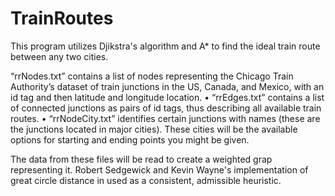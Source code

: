# TrainRoutes
This program utilizes Djikstra's algorithm and A* to find the ideal train route between any two cities.

“rrNodes.txt” contains a list of nodes representing the Chicago Train Authority’s dataset of train junctions in the US, Canada, and Mexico, with an id tag and then latitude and longitude location.
• “rrEdges.txt” contains a list of connected junctions as pairs of id tags, thus describing all available train routes.
• “rrNodeCity.txt” identifies certain junctions with names (these are the junctions located in major cities). These
cities will be the available options for starting and ending points you might be given.

The data from these files will be read to create a weighted grap representing it. Robert Sedgewick and Kevin Wayne's implementation of great circle distance in used as a consistent, admissible heuristic.  
